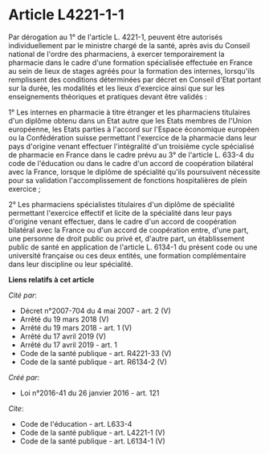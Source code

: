 # Article L4221-1-1

Par dérogation au 1° de l'article L. 4221-1, peuvent être autorisés individuellement par le ministre chargé de la santé,
après avis du Conseil national de l'ordre des pharmaciens, à exercer temporairement la pharmacie dans le cadre d'une
formation spécialisée effectuée en France au sein de lieux de stages agréés pour la formation des internes, lorsqu'ils
remplissent des conditions déterminées par décret en Conseil d'Etat portant sur la durée, les modalités et les lieux
d'exercice ainsi que sur les enseignements théoriques et pratiques devant être validés : 

1° Les internes en pharmacie à titre étranger et les pharmaciens titulaires d'un diplôme obtenu dans un Etat autre que les
Etats membres de l'Union européenne, les Etats parties à l'accord sur l'Espace économique européen ou la Confédération suisse
permettant l'exercice de la pharmacie dans leur pays d'origine venant effectuer l'intégralité d'un troisième cycle spécialisé
de pharmacie en France dans le cadre prévu au 3° de l'article L. 633-4 du code de l'éducation ou dans le cadre d'un accord de
coopération bilatéral avec la France, lorsque le diplôme de spécialité qu'ils poursuivent nécessite pour sa validation
l'accomplissement de fonctions hospitalières de plein exercice ; 

2° Les pharmaciens spécialistes titulaires d'un diplôme de spécialité permettant l'exercice effectif et licite de la
spécialité dans leur pays d'origine venant effectuer, dans le cadre d'un accord de coopération bilatéral avec la France ou
d'un accord de coopération entre, d'une part, une personne de droit public ou privé et, d'autre part, un établissement public
de santé en application de l'article L. 6134-1 du présent code ou une université française ou ces deux entités, une formation
complémentaire dans leur discipline ou leur spécialité.

**Liens relatifs à cet article**

_Cité par_:

  - Décret n°2007-704 du 4 mai 2007 - art. 2 (V)
  - Arrêté du 19 mars 2018 (V)
  - Arrêté du 19 mars 2018 - art. 1 (V)
  - Arrêté du 17 avril 2019 (V)
  - Arrêté du 17 avril 2019 - art. 1
  - Code de la santé publique - art. R4221-33 (V)
  - Code de la santé publique - art. R6134-2 (V)

_Créé par_:

  - Loi n°2016-41 du 26 janvier 2016 - art. 121

_Cite_:

  - Code de l'éducation - art. L633-4
  - Code de la santé publique - art. L4221-1 (V)
  - Code de la santé publique - art. L6134-1 (V)
